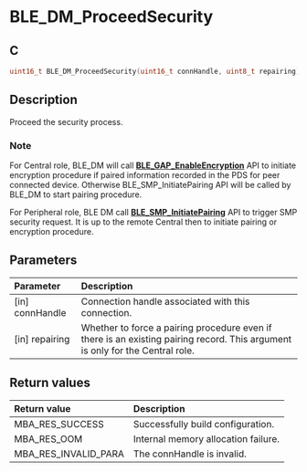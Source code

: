 # BLE_DM_ProceedSecurity

## C

```c
uint16_t BLE_DM_ProceedSecurity(uint16_t connHandle, uint8_t repairing);
```

## Description

Proceed the security process.

### Note

For Central role, BLE_DM will call **[BLE_GAP_EnableEncryption](GUID-8EA5A7AE-F67D-4BEA-A37A-76866E1CDDEF.md)** API to initiate encryption 
procedure if paired information recorded in the PDS for peer connected device. 
Otherwise BLE_SMP_InitiatePairing API will be called by BLE_DM to start pairing procedure.


For Peripheral role, BLE DM call **[BLE_SMP_InitiatePairing](GUID-8F2CEAE0-3C28-4A9B-8A69-166F2E5F2B67.md)** API to trigger SMP security request. 
It is up to the remote Central then to initiate pairing or encryption procedure.

## Parameters

|Parameter|Description|
|:---|:---|
|\[in\] connHandle|Connection handle associated with this connection.|
|\[in\] repairing|Whether to force a pairing procedure even if there is an existing pairing record. This argument is only for the Central role.|

## Return values

|Return value|Description|
|:---|:---|
MBA_RES_SUCCESS|Successfully build configuration.|
MBA_RES_OOM|Internal memory allocation failure.|
MBA_RES_INVALID_PARA|The connHandle is invalid.|
